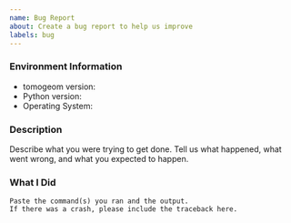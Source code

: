 ```yaml
---
name: Bug Report
about: Create a bug report to help us improve
labels: bug
---
```


<!-- Please search existing issues to avoid creating duplicates. -->

### Environment Information

-   tomogeom version:
-   Python version:
-   Operating System:

### Description

Describe what you were trying to get done.
Tell us what happened, what went wrong, and what you expected to happen.

### What I Did

```
Paste the command(s) you ran and the output.
If there was a crash, please include the traceback here.
```
